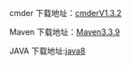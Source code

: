 cmder 下载地址：[cmderV1.3.2](https://github.com/cmderdev/cmder/releases/download/v1.3.2/cmder.zip)  

Maven 下载地址：[Maven3.3.9](http://apache.fayea.com/maven/maven-3/3.3.9/binaries/apache-maven-3.3.9-bin.zip)  

JAVA  下载地址:[java8](http://www.oracle.com/technetwork/java/javase/downloads/jdk8-downloads-2133151.html)  
